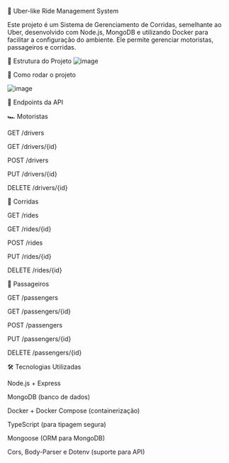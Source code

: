 📌 Uber-like Ride Management System

Este projeto é um Sistema de Gerenciamento de Corridas, semelhante ao Uber, desenvolvido com Node.js,
MongoDB e utilizando Docker para facilitar a configuração do ambiente. Ele permite gerenciar motoristas, passageiros e corridas.

📂 Estrutura do Projeto
![image](https://github.com/user-attachments/assets/c150a557-42d2-43d8-b447-1ad461ea81cd)

🚀 Como rodar o projeto

![image](https://github.com/user-attachments/assets/02391d90-e35c-47ac-abfb-4c46f845eccf)

📌 Endpoints da API

🏎️ Motoristas

GET /drivers

GET /drivers/{id}

POST /drivers

PUT /drivers/{id}

DELETE /drivers/{id}

🚗 Corridas

GET /rides

GET /rides/{id}

POST /rides

PUT /rides/{id}

DELETE /rides/{id}

👤 Passageiros

GET /passengers

GET /passengers/{id}

POST /passengers

PUT /passengers/{id}

DELETE /passengers/{id}



🛠 Tecnologias Utilizadas

Node.js + Express

MongoDB (banco de dados)

Docker + Docker Compose (containerização)

TypeScript (para tipagem segura)

Mongoose (ORM para MongoDB)

Cors, Body-Parser e Dotenv (suporte para API)





